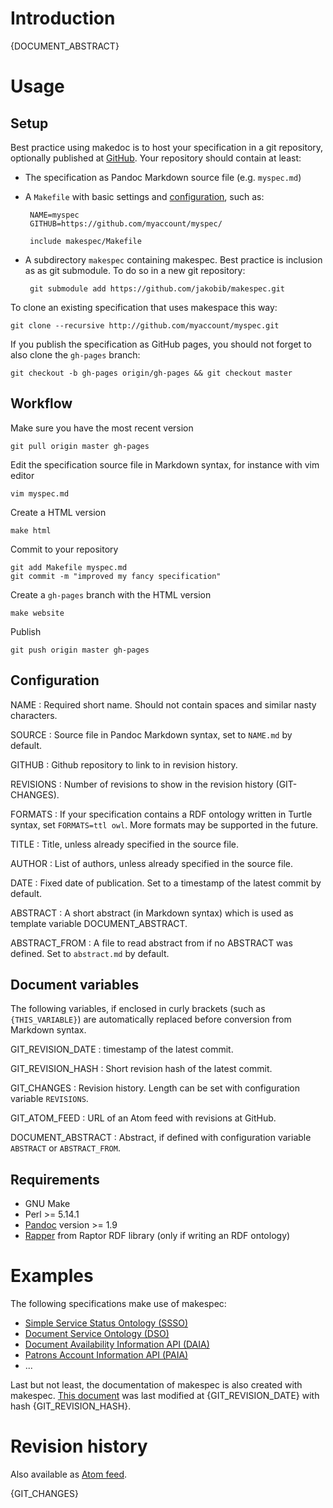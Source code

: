 # Introduction

{DOCUMENT_ABSTRACT}

# Usage

## Setup

Best practice using makedoc is to host your specification in a git repository,
optionally published at [GitHub](http://github.com/). Your repository should
contain at least:

 * The specification as Pandoc Markdown source file (e.g. `myspec.md`)
 * A `Makefile` with basic settings and [configuration], such as:
   
        NAME=myspec
        GITHUB=https://github.com/myaccount/myspec/
     
        include makespec/Makefile

 * A subdirectory `makespec` containing makespec. Best practice is inclusion
   as as git submodule. To do so in a new git repository:

        git submodule add https://github.com/jakobib/makespec.git

To clone an existing specification that uses makespace this way:

    git clone --recursive http://github.com/myaccount/myspec.git

If you publish the specification as GitHub pages, you should not forget to also
clone the `gh-pages` branch:

    git checkout -b gh-pages origin/gh-pages && git checkout master

## Workflow

Make sure you have the most recent version

    git pull origin master gh-pages

Edit the specification source file in Markdown syntax, for instance with vim
editor

    vim myspec.md

Create a HTML version

    make html

Commit to your repository

    git add Makefile myspec.md
    git commit -m "improved my fancy specification"

Create a `gh-pages` branch with the HTML version

    make website

Publish

    git push origin master gh-pages

## Configuration

[configuration]: #configuration

NAME
  : Required short name. Should not contain spaces and similar nasty characters.

SOURCE
  : Source file in Pandoc Markdown syntax, set to `NAME.md` by default.

GITHUB
  : Github repository to link to in revision history.

REVISIONS
  : Number of revisions to show in the revision history (GIT-CHANGES).

FORMATS
  : If your specification contains a RDF ontology written in Turtle syntax,
    set `FORMATS=ttl owl`. More formats may be supported in the future.

TITLE
  : Title, unless already specified in the source file.

AUTHOR
  : List of authors, unless already specified in the source file.

DATE
  : Fixed date of publication. Set to a timestamp of the latest commit
    by default.

ABSTRACT
  : A short abstract (in Markdown syntax) which is used as template 
    variable DOCUMENT_ABSTRACT.

ABSTRACT_FROM
  : A file to read abstract from if no ABSTRACT was defined. Set to
    `abstract.md` by default.

## Document variables

The following variables, if enclosed in curly brackets (such as
`{THIS_VARIABLE}`) are automatically replaced before conversion from Markdown
syntax.

GIT_REVISION_DATE
  : timestamp of the latest commit.

GIT_REVISION_HASH
  : Short revision hash of the latest commit.

GIT_CHANGES
  : Revision history. Length can be set with configuration variable `REVISIONS`.

GIT_ATOM_FEED
  : URL of an Atom feed with revisions at GitHub.

DOCUMENT_ABSTRACT
  : Abstract, if defined with configuration variable `ABSTRACT` or 
    `ABSTRACT_FROM`.

## Requirements

* GNU Make
* Perl >= 5.14.1
* [Pandoc](http://johnmacfarlane.net/pandoc/) version >= 1.9
* [Rapper](http://librdf.org/raptor/rapper.html) from Raptor RDF library
  (only if writing an RDF ontology)

# Examples

The following specifications make use of makespec:

* [Simple Service Status Ontology (SSSO)](https://github.com/gbv/ssso)
* [Document Service Ontology (DSO)](https://github.com/gbv/dso)
* [Document Availability Information API (DAIA)](https://github.com/gbv/daiaspec)
* [Patrons Account Information API (PAIA)](https://github.com/gbv/paia)
* ...

Last but not least, the documentation of makespec is also created with makespec.
[This document](https://github.com/jakobib/makespec/blob/master/README.md) was
last modified at {GIT_REVISION_DATE} with hash {GIT_REVISION_HASH}.


# Revision history

Also available as [Atom feed]({GIT_ATOM_FEED}).

{GIT_CHANGES}

